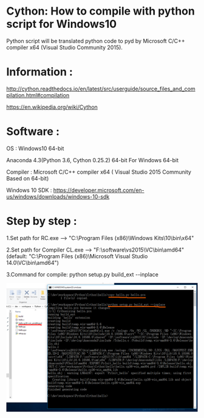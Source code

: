# Cython: How to compile with python script for Windows10
Python script will be translated python code to pyd by Microsoft C/C++ compiler x64 (Visual Studio Community 2015).

# Information : 
http://cython.readthedocs.io/en/latest/src/userguide/source_files_and_compilation.html#compilation

https://en.wikipedia.org/wiki/Cython

# Software :
OS : Windows10 64-bit

Anaconda 4.3(Python 3.6, Cython 0.25.2) 64-bit For Windows 64-bit

Compiler : Microsoft C/C++ compiler x64 ( Visual Studio 2015 Community Based on 64-bit)

Windows 10 SDK : https://developer.microsoft.com/en-us/windows/downloads/windows-10-sdk

# Step by step :
1.Set path for RC.exe --> "C:\Program Files (x86)\Windows Kits\10\bin\x64"

2.Set path for Compiler CL.exe --> "F:\software\vs2015\VC\bin\amd64" 
(default: "C:\Program Files (x86)\Microsoft Visual Studio 14.0\VC\bin\amd64")

3.Command for compile: python setup.py build_ext --inplace

![Alt text](/screenshot.png?raw=true)
